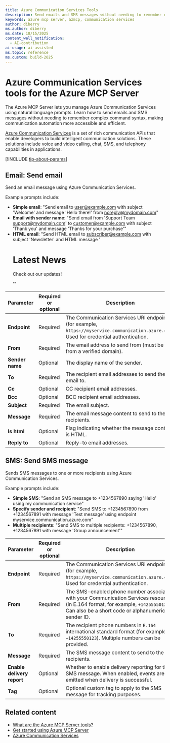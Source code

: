 ```yaml
---
title: Azure Communication Services Tools 
description: Send emails and SMS messages without needing to remember complex command syntax, making communication automation more accessible and efficient.
keywords: azure mcp server, azmcp, communication services
author: diberry
ms.author: diberry
ms.date: 10/15/2025
content_well_notification: 
  - AI-contribution
ai-usage: ai-assisted
ms.topic: reference
ms.custom: build-2025
--- 
```


# Azure Communication Services tools for the Azure MCP Server

The Azure MCP Server lets you manage Azure Communication Services using natural language prompts. Learn how to send emails and SMS messages without needing to remember complex command syntax, making communication automation more accessible and efficient.

[Azure Communication Services](/azure/communication-services/) is a set of rich communication APIs that enable developers to build intelligent communication solutions. These solutions include voice and video calling, chat, SMS, and telephony capabilities in applications.

[!INCLUDE [tip-about-params](../includes/tools/parameter-consideration.md)]

## Email: Send email

Send an email message using Azure Communication Services.

Example prompts include:

- **Simple email**: "Send email to user@example.com with subject 'Welcome' and message 'Hello there!' from noreply@mydomain.com"
- **Email with sender name**: "Send email from 'Support Team <support@mydomain.com>' to customer@example.com with subject 'Thank you' and message 'Thanks for your purchase'"
- **HTML email**: "Send HTML email to subscriber@example.com with subject 'Newsletter' and HTML message '<h1>Latest News</h1><p>Check out our updates!</p>'"



| Parameter |  Required or optional | Description |
|-----------------------|----------------------|-------------|
| **Endpoint** |  Required | The Communication Services URI endpoint (for example, `https://myservice.communication.azure.com`). Used for credential authentication. |
| **From** |  Required | The email address to send from (must be from a verified domain). |
| **Sender name** |  Optional | The display name of the sender. |
| **To** |  Required | The recipient email addresses to send the email to. |
| **Cc** |  Optional | CC recipient email addresses. |
| **Bcc** |  Optional | BCC recipient email addresses. |
| **Subject** |  Required | The email subject. |
| **Message** |  Required | The email message content to send to the recipients. |
| **Is html** |  Optional | Flag indicating whether the message content is HTML. |
| **Reply to** |  Optional | Reply-to email addresses. |


## SMS: Send SMS message

Sends SMS messages to one or more recipients using Azure Communication Services.

Example prompts include:

- **Simple SMS**: "Send an SMS message to +1234567890 saying 'Hello' using my communication service"
- **Specify sender and recipient**: "Send SMS to +1234567890 from +1234567891 with message 'Test message' using endpoint myservice.communication.azure.com"
- **Multiple recipients**: "Send SMS to multiple recipients: +1234567890, +1234567891 with message 'Group announcement'"

| Parameter |  Required or optional | Description |
|-----------------------|----------------------|-------------|
| **Endpoint** |  Required | The Communication Services URI endpoint (for example, `https://myservice.communication.azure.com`). Used for credential authentication. |
| **From** |  Required | The SMS-enabled phone number associated with your Communication Services resource (in E.164 format, for example, `+14255550123`). Can also be a short code or alphanumeric sender ID. |
| **To** |  Required | The recipient phone numbers in `E.164` international standard format (for example, `+14255550123`). Multiple numbers can be provided. |
| **Message** |  Required | The SMS message content to send to the recipients. |
| **Enable delivery report** |  Optional | Whether to enable delivery reporting for the SMS message. When enabled, events are emitted when delivery is successful. |
| **Tag** |  Optional | Optional custom tag to apply to the SMS message for tracking purposes. |


## Related content

- [What are the Azure MCP Server tools?](index.md)
- [Get started using Azure MCP Server](../get-started.md)
- [Azure Communication Services](/azure/communication-services/)